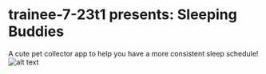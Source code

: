 # trainee-7-23t1 presents: Sleeping Buddies
A cute pet collector app to help you have a more consistent sleep schedule! <br />
![alt text](https://cdn.7tv.app/emote/636f1f13cd0b9515ad700087/4x.webp)
